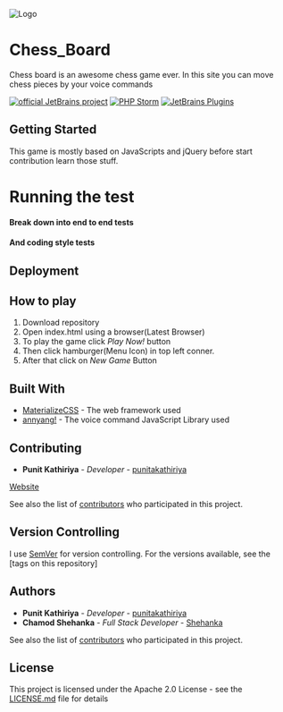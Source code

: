 ![Logo](https://github.com/Shehanka/Chess_Board/blob/master/images/chessboard.jpg)
# Chess_Board
Chess board is an awesome chess game ever. In this site you can move chess pieces by your voice commands

[![official JetBrains project](http://jb.gg/badges/official.svg)](https://confluence.jetbrains.com/display/ALL/JetBrains+on+GitHub)
[![PHP Storm](https://img.shields.io/badge/PHP%20Storm-2018.1.1-9a12b3.svg)](https://www.jetbrains.com/phpstorm/)
[![JetBrains Plugins](https://img.shields.io/jetbrains/plugin/v/9630-a8translate.svg)](https://plugins.jetbrains.com/)

## Getting Started
This game is mostly based on JavaScripts and jQuery before start contribution learn those stuff. 

# Running the test



#### Break down into end to end tests





#### And coding style tests




## Deployment


## How to play

1. Download repository
2. Open index.html using a browser(Latest Browser)
3. To play the game click *Play Now!* button
4. Then click hamburger(Menu Icon) in top left conner.
5. After that click on *New Game* Button

## Built With

* [MaterializeCSS](https://materializecss.com/) - The web framework used
* [annyang!](https://www.talater.com/annyang/) - The voice command JavaScript Library used

## Contributing

* **Punit Kathiriya** - *Developer* - [punitakathiriya](https://github.com/punitakathiriya/) 

[Website](http://www.chamodshehanka.com)

See also the list of [contributors]() who participated in this project.

## Version Controlling

I use [SemVer](http://semver.org/) for version controlling. For the versions available, see the [tags on this repository] 

## Authors

* **Punit Kathiriya** - *Developer* - [punitakathiriya](https://github.com/punitakathiriya/)
* **Chamod Shehanka** - *Full Stack Developer* - [Shehanka](https://github.com/Shehanka)

See also the list of [contributors]() who participated in this project.



## License

This project is licensed under the Apache 2.0 License - see the [LICENSE.md](https://github.com/Shehanka/Chess_Board/blob/master/LICENSE) file for details

